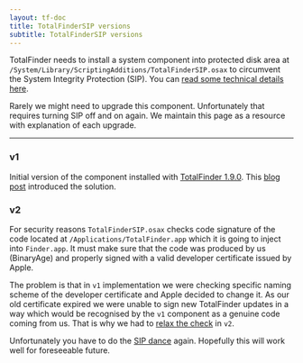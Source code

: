 ```yaml
---
layout: tf-doc
title: TotalFinderSIP versions
subtitle: TotalFinderSIP versions
---
```


TotalFinder needs to install a system component into protected disk area at 
`/System/Library/ScriptingAdditions/TotalFinderSIP.osax` to circumvent the System Integrity Protection (SIP). 
You can [read some technical details here][sip-explained]. 

Rarely we might need to upgrade this component. Unfortunately that requires turning SIP off and on again. 
We maintain this page as a resource with explanation of each upgrade.

---

### v1

Initial version of the component installed with [TotalFinder 1.9.0][tf-190]. This [blog post][blog-post] introduced the 
solution.

### v2

For security reasons `TotalFinderSIP.osax` checks code signature of the code located at `/Applications/TotalFinder.app` which 
it is going to inject into `Finder.app`. It must make sure that the code was produced by us (BinaryAge) and properly signed 
with a valid developer certificate issued by Apple.

The problem is that in `v1` implementation we were checking specific naming scheme of the developer certificate and Apple 
decided to change it. As our old certificate expired we were unable to sign new TotalFinder updates in a way which
would be recognised by the `v1` component as a genuine code coming from us. That is why we had to [relax the check][v2-commit] 
in `v2`.

Unfortunately you have to do the [SIP dance][sip] again. Hopefully this will work well for foreseeable future. 

[sip]: https://totalfinder.binaryage.com/sip
[sip-explained]: https://totalfinder.binaryage.com/sip#mark-technical-details
[blog-post]: https://blog.binaryage.com/sip-and-installing-total-apps
[v2-commit]: https://github.com/binaryage/totalfinder-osax/commit/422dc57e2132e92ae30d099a7ca32bd93a2040a2
[tf-190]: https://totalfinder.binaryage.com/beta-changes#1.9.0
